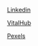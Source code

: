[Linkedin](https://www.linkedin.com/)

[VitalHub](https://vital-hub.netlify.app/)

[Pexels](https://www.pexels.com/)
